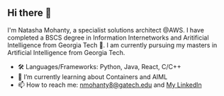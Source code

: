## Hi there 👋

I'm Natasha Mohanty, a specialist solutions architect @AWS. I have completed a BSCS degree in Information Internetworks and Aritificial Intelligence from Georgia Tech 🐝. I am currently pursuing my masters in Artificial Intelligence from Georgia Tech.
- 🛠️ Languages/Frameworks: Python, Java, React, C/C++
- 🌱 I’m currently learning about Containers and AIML
- 📫 How to reach me: nmohanty8@gatech.edu and [My Linkedln](https://www.linkedln.com/in/natasha-mohanty/)

<!--
**natmhnty/natmhnty** is a ✨ _special_ ✨ repository because its `README.md` (this file) appears on your GitHub profile.

Here are some ideas to get you started:

- 🔭 I’m currently working on ...
- 🌱 I’m currently learning ...
- 👯 I’m looking to collaborate on ...
- 🤔 I’m looking for help with ...
- 💬 Ask me about ...
- 📫 How to reach me: ...
- 😄 Pronouns: ...
- ⚡ Fun fact: ...
-->
